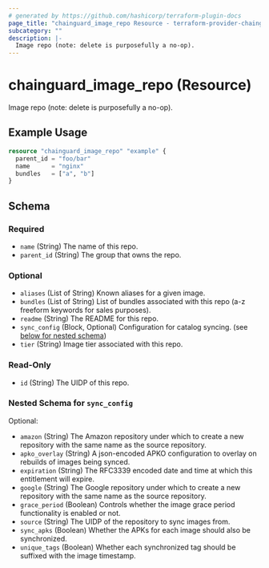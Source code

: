 ```yaml
---
# generated by https://github.com/hashicorp/terraform-plugin-docs
page_title: "chainguard_image_repo Resource - terraform-provider-chainguard"
subcategory: ""
description: |-
  Image repo (note: delete is purposefully a no-op).
---
```


# chainguard_image_repo (Resource)

Image repo (note: delete is purposefully a no-op).

## Example Usage

```terraform
resource "chainguard_image_repo" "example" {
  parent_id = "foo/bar"
  name      = "nginx"
  bundles   = ["a", "b"]
}
```

<!-- schema generated by tfplugindocs -->
## Schema

### Required

- `name` (String) The name of this repo.
- `parent_id` (String) The group that owns the repo.

### Optional

- `aliases` (List of String) Known aliases for a given image.
- `bundles` (List of String) List of bundles associated with this repo (a-z freeform keywords for sales purposes).
- `readme` (String) The README for this repo.
- `sync_config` (Block, Optional) Configuration for catalog syncing. (see [below for nested schema](#nestedblock--sync_config))
- `tier` (String) Image tier associated with this repo.

### Read-Only

- `id` (String) The UIDP of this repo.

<a id="nestedblock--sync_config"></a>
### Nested Schema for `sync_config`

Optional:

- `amazon` (String) The Amazon repository under which to create a new repository with the same name as the source repository.
- `apko_overlay` (String) A json-encoded APKO configuration to overlay on rebuilds of images being synced.
- `expiration` (String) The RFC3339 encoded date and time at which this entitlement will expire.
- `google` (String) The Google repository under which to create a new repository with the same name as the source repository.
- `grace_period` (Boolean) Controls whether the image grace period functionality is enabled or not.
- `source` (String) The UIDP of the repository to sync images from.
- `sync_apks` (Boolean) Whether the APKs for each image should also be synchronized.
- `unique_tags` (Boolean) Whether each synchronized tag should be suffixed with the image timestamp.
